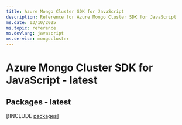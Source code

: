 ```yaml
---
title: Azure Mongo Cluster SDK for JavaScript
description: Reference for Azure Mongo Cluster SDK for JavaScript
ms.date: 03/10/2025
ms.topic: reference
ms.devlang: javascript
ms.service: mongocluster
---
```

# Azure Mongo Cluster SDK for JavaScript - latest
## Packages - latest
[!INCLUDE [packages](mongo-cluster-index.md)]